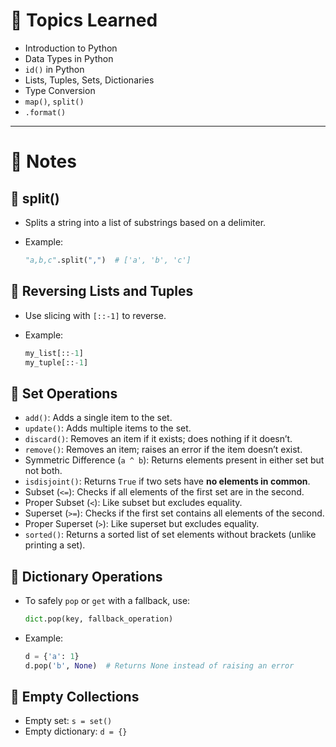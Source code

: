 # 📘 Topics Learned

- Introduction to Python
- Data Types in Python
- `id()` in Python
- Lists, Tuples, Sets, Dictionaries
- Type Conversion
- `map()`, `split()`
- `.format()`

---

# 🧠 Notes

## 🔹 split()

- Splits a string into a list of substrings based on a delimiter.
- Example:
  
  ```python
  "a,b,c".split(",")  # ['a', 'b', 'c']
  ```

## 🔹 Reversing Lists and Tuples

* Use slicing with `[::-1]` to reverse.
* Example:

  ```python
  my_list[::-1]
  my_tuple[::-1]
  ```

## 🔹 Set Operations

* `add()`: Adds a single item to the set.
* `update()`: Adds multiple items to the set.
* `discard()`: Removes an item if it exists; does nothing if it doesn’t.
* `remove()`: Removes an item; raises an error if the item doesn’t exist.
* Symmetric Difference (`a ^ b`): Returns elements present in either set but not both.
* `isdisjoint()`: Returns `True` if two sets have **no elements in common**.
* Subset (`<=`): Checks if all elements of the first set are in the second.
* Proper Subset (`<`): Like subset but excludes equality.
* Superset (`>=`): Checks if the first set contains all elements of the second.
* Proper Superset (`>`): Like superset but excludes equality.
* `sorted()`: Returns a sorted list of set elements without brackets (unlike printing a set).

## 🔹 Dictionary Operations

* To safely `pop` or `get` with a fallback, use:

  ```python
  dict.pop(key, fallback_operation)
  ```
* Example:

  ```python
  d = {'a': 1}
  d.pop('b', None)  # Returns None instead of raising an error
  ```

## 🔹 Empty Collections

* Empty set: `s = set()`
* Empty dictionary: `d = {}`
